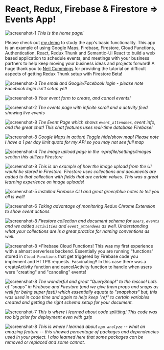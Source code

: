 # React, Redux, Firebase & Firestore => Events App!

![screenshot-1](screenshot1.png)
*This is the home page!*

Please check out [my demo](https://events-app-220700.firebaseapp.com) to study the app's basic functionality. This app is an example of using Google Maps, Firebase, Firestore, Cloud Functions, Authentication, React, Redux Thunk and Semantic-UI React to build a web based application to schedule events, and meetings with your business partners to help keep moving your business ideas and projects forward! A huge thank you to [Neil Cummings](https://www.udemy.com/user/neil-cummings-2/) for providing the tutorial on difficult aspects of getting Redux Thunk setup with Firestore Beta! 

![screenshot-3](screenshot3.png)
*The email and Google/Facebook login - please note Facebook login isn't setup yet!*

![screenshot-8](screenshot8.png)
*Your event form to create, and cancel events!*

![screenshot-2](screenshot2.png)
*The events page with infinite scroll and a activity feed showing live events*

![screenshot-8](screenshot15.png)
*The Event Page which shows `event_attendees`, event info, and the great chat! This chat features uses real-time database Firebase!*

![screenshot-8](screenshot9.png)
*Google Maps in action! Toggle hide/show map! Please note I have a 1 per day limit quota for my API so you may not see full map*

![screenshot-4](screenshot4.png)
*The image upload page in the ->profile/settings/images section this utilizes Firestore*

![screenshot-8](screenshot12.png)
*This is an example of how the image upload from the UI would be stored in Firestore. Firestore uses collections and documents are added to that collection with fields that are certain values. This was a great learning experience on image uploads!* 

![screenshot-5](screenshot5.png)
*Installed Firebase CLI and great green/blue notes to tell you all is well!*

![screenshot-6](screenshot6.png)
*Taking advantage of monitoring Redux Chrome Extension to show event actions*

![screenshot-8](screenshot14.png)
*Firestore collection and document schema for `users`, `events` and we added `activities` and `event_attendees` as well. Understanding what your collections are is a great practice for naming conventions as well.*

![screenshot-8](screenshot11.png)
*Firebase Cloud Functions! This was my first experience with a almost serverless backend. Essentially you are running "functions" stored in `Cloud Functions` that get triggered by Firebase code you implement and HTTPS requests. Fascinating!! In this case there was a createActivity function and cancelActivity function to handle when users were "creating" and "canceling" events! 

![screenshot-8](screenshot13.png)
*The wonderful and great "QuerySnap!" to the rescue! Lots of "snaps" in Firebase and Firestore (and we give them props and snaps as well for being super fast!) which essentially equate to "snapshots" but, this was used in code time and again to help keep "ref" to certain variables created and getting the right schema setup for your document.*

![screenshot-7](screenshot7.png)
*This is where I learned about code splitting! This code was too big prior for deployment even with gzip*

![screenshot-8](screenshot10.png)
*This is where I learned about `npm analyze` -- what an amazing feature -- this showed percentage of packages and dependencies used in your project. I also learned here that some packages can be removed or replaced and some cannot.*

